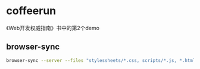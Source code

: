 # coffeerun

《Web开发权威指南》书中的第2个demo

## browser-sync

```bash
browser-sync --server --files "stylessheets/*.css, scripts/*.js, *.html"

```
